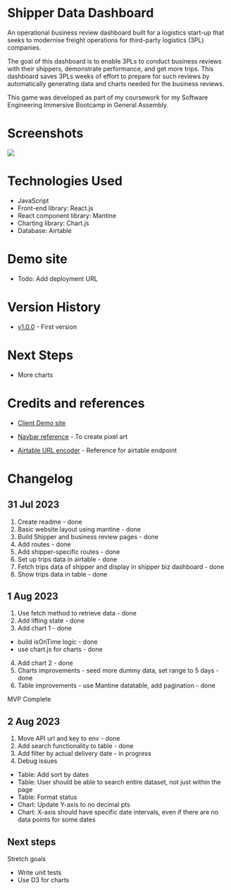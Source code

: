 # Shipper Data Dashboard

An operational business review dashboard built for a logistics start-up that seeks to modernise freight operations for third-party logistics (3PL) companies.

The goal of this dashboard is to enable 3PLs to conduct business reviews with their shippers, demonstrate performance, and get more trips. This dashboard saves 3PLs weeks of effort to prepare for such reviews by automatically generating data and charts needed for the business reviews.

This game was developed as part of my coursework for my Software Engineering Immersive Bootcamp in General Assembly.

# Screenshots

<img src="XXX">

# Technologies Used

- JavaScript
- Front-end library: React.js
- React component library: Mantine
- Charting library: Chart.js
- Database: Airtable

# Demo site

- Todo: Add deployment URL

# Version History

- [v1.0.0][1] - First version

[1]: ...

# Next Steps

- More charts

# Credits and references

- [Client Demo site][5]
- [Navbar reference][6] - To create pixel art
- [Airtable URL encoder][7] - Reference for airtable endpoint

  [5]: https://dashboard.shipamiga.com/dashboard/recja2ANzmll7wqR5
  [6]: https://ui.mantine.dev/category/navbars#double-navbar
  [7]: https://codepen.io/airtable/full/MeXqOg?baseId=appPYAMvKJeeoDs8Y&tableId=tblghPYVFfkEZRIOE

# Changelog

## 31 Jul 2023

1. Create readme - done
2. Basic website layout using mantine - done
3. Build Shipper and business review pages - done
4. Add routes - done
5. Add shipper-specific routes - done
6. Set up trips data in airtable - done
7. Fetch trips data of shipper and display in shipper biz dashboard - done
8. Show trips data in table - done

## 1 Aug 2023

1. Use fetch method to retrieve data - done
2. Add lifting state - done
3. Add chart 1 - done

- build isOnTime logic - done
- use chart.js for charts - done

4. Add chart 2 - done
5. Charts improvements - seed more dummy data, set range to 5 days - done
6. Table improvements - use Mantine datatable, add pagination - done

MVP Complete

## 2 Aug 2023

1. Move API url and key to env - done
2. Add search functionality to table - done
3. Add filter by actual delivery date - in progress
4. Debug issues

- Table: Add sort by dates
- Table: User should be able to search entire dataset, not just within the page
- Table: Format status
- Chart: Update Y-axis to no decimal pts
- Chart: X-axis should have specific date intervals, even if there are no data points for some dates

## Next steps

Stretch goals

- Write unit tests
- Use D3 for charts
